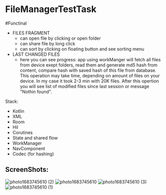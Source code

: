 # FileManagerTestTask

#Functinal
- FILES FRAGMENT
  - can open file by clicking or open folder
  - can share file by long click
  - can sort by clicking on floating button and see sorting menu
- LAST CHANGED FILES
  - here you can see progress: app using workManger will fetch all files from device exept folders, read them and generate md5 hash from content,
    compare hash with saved hash of this file from database. This operation may take time, depending 
    on amount of files on your device. In my case it took 2-3 min with 20K files. After this opertion you will see list of modified
    files since last session or message "Nothin found".

Stack:
- Kotlin
- XML
- Room
- Hil
- Corutines
- State and shared flow
- WorkManager
- NavComponent
- Codec (for hashing)

## ScreenShots:
![photo1683745610 (2)](https://github.com/BoikoIlya/FileManagerTestTask/assets/100340546/0f5bef60-70b7-47bd-9020-ea29c99a2bbc)
![photo1683745610](https://github.com/BoikoIlya/FileManagerTestTask/assets/100340546/0cc0f9b8-60cd-4447-b9fd-d958e4baf60e)
![photo1683745610 (3)](https://github.com/BoikoIlya/FileManagerTestTask/assets/100340546/cfd071b9-887d-47b9-a7f4-57b1c9ebc2d9)
![photo1683745610 (1)](https://github.com/BoikoIlya/FileManagerTestTask/assets/100340546/9556ad0f-789d-4033-a714-0b0b94b49648)
